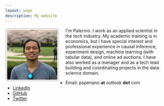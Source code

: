 ```yaml
---
layout: page
description: My website
---
```


<img height="160" width="160" style="padding:1px; border: 5px solid #E2E2E2; border-radius:8px; margin-right: 20px" align="left" src="images/profile_pic_cropped.jpeg">

I'm Palermo. I work as an applied scientist in the tech industry. My academic training is in economics, but I have special interest and professional experience in causal inference, experiment design, machine learning (with tabular data), and online ad auctions. I have also worked as a manager and as a tech lead building and coordinating projects in the data science domain.

* Email: pspenano **at** outlook **dot** com <br/>
* [LinkedIn](https://www.linkedin.com/in/palermo-penano-273397b8)
* [GitHub](https://github.com/palpen)
* [Twitter](https://twitter.com/pspenano)
